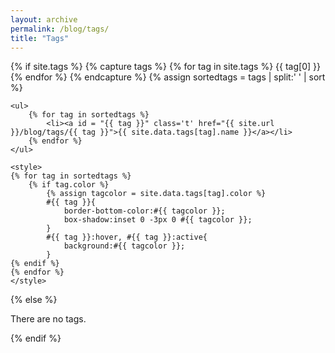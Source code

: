 ```yaml
---
layout: archive
permalink: /blog/tags/
title: "Tags"
---
```

{% if site.tags %}
	{% capture tags %}
		{% for tag in site.tags %}
			{{ tag[0] }}
		{% endfor %}
	{% endcapture %}
	{% assign sortedtags = tags | split:' ' | sort %}

	<ul>
		{% for tag in sortedtags %}
  			<li><a id = "{{ tag }}" class='t' href="{{ site.url }}/blog/tags/{{ tag }}">{{ site.data.tags[tag].name }}</a></li>
		{% endfor %}
	</ul>

	<style>
	{% for tag in sortedtags %}
		{% if tag.color %}
			{% assign tagcolor = site.data.tags[tag].color %}
			#{{ tag }}{
				border-bottom-color:#{{ tagcolor }};
				box-shadow:inset 0 -3px 0 #{{ tagcolor }};
			}
			#{{ tag }}:hover, #{{ tag }}:active{
				background:#{{ tagcolor }};
			}
   	{% endif %}
	{% endfor %}
	</style>

{% else %}
<p class='notice-brown'>There are no tags.</p>
{% endif %}